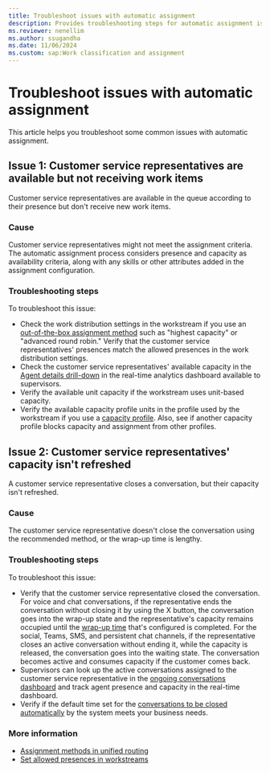 ```yaml
---
title: Troubleshoot issues with automatic assignment
description: Provides troubleshooting steps for automatic assignment issues in Microsoft Dynamics 365 Customer Service.
ms.reviewer: nenellim
ms.author: ssugandha
ms.date: 11/06/2024
ms.custom: sap:Work classification and assignment
---
```

# Troubleshoot issues with automatic assignment

This article helps you troubleshoot some common issues with automatic assignment.

## Issue 1: Customer service representatives are available but not receiving work items

Customer service representatives are available in the queue according to their presence but don't receive new work items.

### Cause

Customer service representatives might not meet the assignment criteria. The automatic assignment process considers presence and capacity as availability criteria, along with any skills or other attributes added in the assignment configuration.

### Troubleshooting steps

To troubleshoot this issue:

- Check the work distribution settings in the workstream if you use an [out-of-the-box assignment method](/dynamics365/customer-service/administer/assignment-methods#types-of-assignment-methods) such as "highest capacity" or "advanced round robin." Verify that the customer service representatives' presences match the allowed presences in the work distribution settings.
- Check the customer service representatives' available capacity in the [Agent details drill-down](/dynamics365/customer-service/use/realtime-agents-analytics#agent-details-drill-down) in the real-time analytics dashboard available to supervisors.
- Verify the available unit capacity if the workstream uses unit-based capacity.
- Verify the available capacity profile units in the profile used by the workstream if you use a [capacity profile](/dynamics365/customer-service/administer/capacity-profiles). Also, see if another capacity profile blocks capacity and assignment from other profiles.

## Issue 2: Customer service representatives' capacity isn't refreshed

A customer service representative closes a conversation, but their capacity isn't refreshed.

### Cause

The customer service representative doesn't close the conversation using the recommended method, or the wrap-up time is lengthy.

### Troubleshooting steps

To troubleshoot this issue:

- Verify that the customer service representative closed the conversation. For voice and chat conversations, if the representative ends the conversation without closing it by using the X button, the conversation goes into the wrap-up state and the representative's capacity remains occupied until the [wrap-up time](/dynamics365/customer-service/administer/create-workstreams#configure-work-distribution) that's configured is completed. For the social, Teams, SMS, and persistent chat channels, if the representative closes an active conversation without ending it, while the capacity is released, the conversation goes into the waiting state. The conversation becomes active and consumes capacity if the customer comes back. 
- Supervisors can look up the active conversations assigned to the customer service representative in the [ongoing conversations dashboard](/dynamics365/customer-service/use/realtime-ongoing) and track agent presence and capacity in the real-time dashboard.
- Verify if the default time set for the [conversations to be closed automatically](/dynamics365/customer-service/administer/auto-close-conversation-powerapps) by the system meets your business needs. 

### More information

- [Assignment methods in unified routing](/dynamics365/customer-service/administer/assignment-methods)
- [Set allowed presences in workstreams](/dynamics365/customer-service/administer/create-workstreams#configure-work-distribution)  
